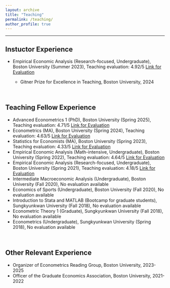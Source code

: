 ```yaml
---
layout: archive
title: "Teaching"
permalink: /teaching/
author_profile: true
---
```


<section class="page__content" itemprop="text">
<hr>
<h2 id="instructor">Instuctor Experience</h2>
<ul>
<li> Empirical Economic Analysis (Research-focused, Undergraduate), Boston University (Summer 2023), 
  Teaching evaluation: 4.92/5 <a href="https://seoyunhong.github.io/assets/EC204_Summer23.pdf" target="_blank">Link for Evaluation</a>
</li>
  <ul>
    <li> Gitner Prize for Excellence in Teaching, Boston University, 2024
    </li>
  </ul>
</ul>

<br>
<h2 id="teaching-fellow">Teaching Fellow Experience</h2>
<ul>
<li> Advanced Econometrics 1 (PhD), Boston University (Spring 2025),
  Teaching evaluation: 4.71/5 <a href="https://seoyunhong.github.io/assets/EC708_Spring25.pdf" target="_blank">Link for Evaluation</a>
</li>

<li> Econometrics (MA), Boston University (Spring 2024),
  Teaching evaluation: 4.63/5 <a href="https://seoyunhong.github.io/assets/EC508_Spring24.pdf" target="_blank">Link for Evaluation</a>  
</li>

<li> Statistics for Economists (MA), Boston University (Spring 2023),
    Teaching evaluation: 4.33/5 <a href="https://seoyunhong.github.io/assets/EC507_Spring23.pdf" target="_blank">Link for Evaluation</a>  
</li>

<li> Empirical Economic Analysis (Math-intensive, Undergraduate), Boston University (Spring 2022),
    Teaching evaluation: 4.64/5 <a href="https://seoyunhong.github.io/assets/EC304_Spring22.pdf" target="_blank">Link for Evaluation</a>  
</li>

<li> Empirical Economic Analysis (Research-focused, Undergraduate), Boston University (Spring 2021),
      Teaching evaluation: 4.18/5 <a href="https://seoyunhong.github.io/assets/EC204_Spring21.pdf" target="_blank">Link for Evaluation</a>  
</li>

<li> Intermediate Macroeconomic Analysis (Undergraduate), Boston University (Fall 2020), No evaluation available
</li>

<li> Economics of Sports (Undergraduate), Boston University (Fall 2020), No evaluation available
</li>

<li> Introduction to Stata and MATLAB (Bootcamp for graduate students), Sungkyunkwan University (Fall 2018), No evaluation available
</li>

<li> Econometric Theory 1 (Graduate), Sungkyunkwan University (Fall 2018), No evaluation available
</li>

<li> Econometrics (Undergraduate), Sungkyunkwan University (Spring 2018), No evaluation available
</li>
</ul>

<br>

<h2 id="experience">Other Relevant Experience</h2>
<ul>
<li> Organizer of Econometrics Reading Group, Boston University, 2023-2025
</li>
<li> Officer of the Graduate Economics Association, Boston University, 2021- 2022
</li>  
</ul>





<script>
function visib(id) {
  var x = document.getElementById(id);
  if (x.style.display === "none") {
    x.style.display = "block";
  } else {
    x.style.display = "none";
  }
}
</script>

</section>
